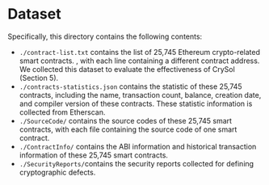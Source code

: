 # Dataset

Specifically, this directory contains the following contents:

* `./contract-list.txt` contains the list of 25,745 Ethereum crypto-related smart contracts. , with each line containing a different contract address.  We collected this dataset to evaluate the effectiveness of CrySol (Section 5).
* `./contracts-statistics.json` contains the statistic of these 25,745 contracts, including the name, transaction count, balance, creation date, and compiler version of these contracts. These statistic information is collected from Etherscan.
* `./SourceCode/` contains the  source codes of these 25,745 smart contracts, with each file containing the source code of one smart contract.
* `./ContractInfo/` contains the ABI information and historical transaction information of these 25,745 smart contracts.
* `./SecurityReports/`contains the security reports collected for defining cryptographic defects.

